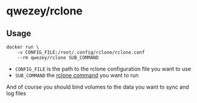 # qwezey/rclone

## Usage

    docker run \
        -v CONFIG_FILE:/root/.config/rclone/rclone.conf
        --rm qwezey/rclone SUB_COMMAND

* `CONFIG_FILE` is the path to the rclone configuration file you want to use
* `SUB_COMMAND` the [rclone command](https://rclone.org/commands/rclone/) you want to run

And of course you should bind volumes to the data you want to sync and log files
